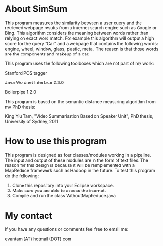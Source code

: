 About SimSum
============

This program measures the similarity between a user query and the retrieved webpage results from a internet search engine
such as Google or Bing. This algorithm considers the meaning between words rather than relying on exact word match. For
example this algorithm will output a high score for the query "Car" and a webpage that contains the following words: engine,
wheel, window, glass, plastic, metal. The reason is that those words are the components and makeup of a car.

This program uses the following toolboxes which are not part of my work:

Stanford POS tagger

Java Wordnet Interface 2.3.0

Boilerpipe 1.2.0


This program is based on the semantic distance measuring algorithm from my PhD thesis:

King Yiu Tam, "Video Summarisation Based on Speaker Unit", PhD thesis, University of Sydney, 2011

How to use this program
=======================

This program is designed as four classes/modules working in a pipeline. The input and output of these modules are in the form
of text files. The reason for this design is because it will be reimplemented with a MapReduce framework such as Hadoop in
the future. To test this program do the following:

1. Clone this repository into your Eclipse workspace.
2. Make sure you are able to access the internet.
3. Compile and run the class WithoutMapReduce.java

My contact
==========

If you have any questions or comments feel free to email me:

evantam (AT) hotmail (DOT) com
